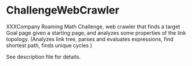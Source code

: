 ChallengeWebCrawler
=====================

XXXCompany Roaming Math Challenge, web crawler that finds a target Goal page given a starting page, and analyzes some properties of the link topology. (Analyzes link tree, parses and evaluates expressions, find shortest path, finds unique cycles )

See description file for details.
